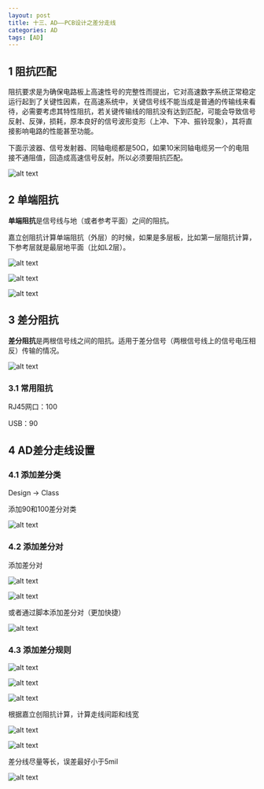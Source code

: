 ```yaml
---
layout: post
title: 十三、AD——PCB设计之差分走线
categories: AD
tags: [AD]
---
```


## 1 阻抗匹配

阻抗要求是为确保电路板上高速性号的完整性而提出，它对高速数字系统正常稳定运行起到了关键性因素，在高速系统中，关键信号线不能当成是普通的传输线来看待，必需要考虑其特性阻抗，若关键传输线的阻抗没有达到匹配，可能会导致信号反射、反弹，损耗，原本良好的信号波形变形（上冲、下冲、振铃现象），其将直接影响电路的性能甚至功能。

下面示波器、信号发射器、同轴电缆都是50Ω，如果10米同轴电缆另一个的电阻接不通阻值，回造成高速信号反射。所以必须要阻抗匹配。

![alt text](/assets/AltimDesigner/13_PCB_Differential/image/image.png)

## 2 单端阻抗

**单端阻抗**是信号线与地（或者参考平面）之间的阻抗。

嘉立创阻抗计算单端阻抗（外层）的时候，如果是多层板，比如第一层阻抗计算，下参考层就是最层地平面（比如L2层）。

![alt text](/assets/AltimDesigner/13_PCB_Differential/image/image-1.png)

![alt text](/assets/AltimDesigner/13_PCB_Differential/image/image-2.png)

![alt text](/assets/AltimDesigner/13_PCB_Differential/image/image-3.png)

## 3 差分阻抗

**差分阻抗**是两根信号线之间的阻抗。适用于差分信号（两根信号线上的信号电压相反）传输的情况。

![alt text](/assets/AltimDesigner/13_PCB_Differential/image/image-4.png)

### 3.1 常用阻抗

RJ45网口：100

USB：90

## 4 AD差分走线设置

### 4.1 添加差分类

Design -> Class

添加90和100差分对类

![alt text](/assets/AltimDesigner/13_PCB_Differential/image/image-5.png)

### 4.2 添加差分对

添加差分对

![alt text](/assets/AltimDesigner/13_PCB_Differential/image/image-6.png)

![alt text](/assets/AltimDesigner/13_PCB_Differential/image/image-7.png)

或者通过脚本添加差分对（更加快捷）

![alt text](/assets/AltimDesigner/13_PCB_Differential/image/image-8.png)

### 4.3 添加差分规则

![alt text](/assets/AltimDesigner/13_PCB_Differential/image/image-9.png)

![alt text](/assets/AltimDesigner/13_PCB_Differential/image/image-10.png)

![alt text](/assets/AltimDesigner/13_PCB_Differential/image/image-11.png)

根据嘉立创阻抗计算，计算走线间距和线宽

![alt text](/assets/AltimDesigner/13_PCB_Differential/image/image-12.png)

![alt text](/assets/AltimDesigner/13_PCB_Differential/image/image-13.png)

差分线尽量等长，误差最好小于5mil

![alt text](/assets/AltimDesigner/13_PCB_Differential/image/image-14.png)
